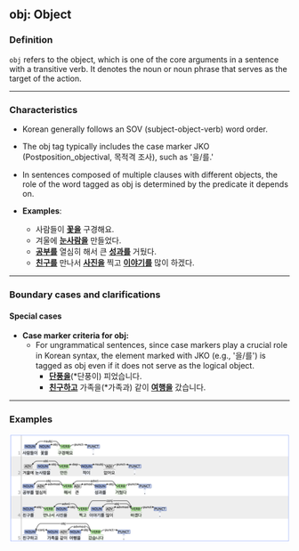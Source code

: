 ## obj: Object

### Definition
`obj` refers to the object, which is one of the core arguments in a sentence with a transitive verb. It denotes the noun or noun phrase that serves as the target of the action.

---

### Characteristics
- Korean generally follows an SOV (subject-object-verb) word order.
- The obj tag typically includes the case marker JKO (Postposition_objectival, 목적격 조사), such as '을/를.'
- In sentences composed of multiple clauses with different objects, the role of the word tagged as obj is determined by the predicate it depends on.

- **Examples**:
    - 사람들이 <ins>**꽃을**</ins> 구경해요.
    - 겨울에 <ins>**눈사람을**</ins> 만들었다.
    - <ins>**공부를**</ins> 열심히 해서 큰 <ins>**성과를**</ins> 거뒀다.
    - <ins>**친구를**</ins> 만나서 <ins>**사진을**</ins> 찍고 <ins>**이야기를**</ins> 많이 하겠다.

---

### Boundary cases and clarifications

#### Special cases
- **Case marker criteria for obj:**  
   - For ungrammatical sentences, since case markers play a crucial role in Korean syntax, the element marked with JKO (e.g., '을/를') is tagged as obj even if it does not serve as the logical object.
        - <ins>**단풍을**</ins>(*단풍이) 피었습니다.
        - <ins>**친구하고**</ins> 가족을(*가족과) 같이 <ins>**여행을**</ins> 갔습니다.

---

### Examples
![obj Example](obj.png)